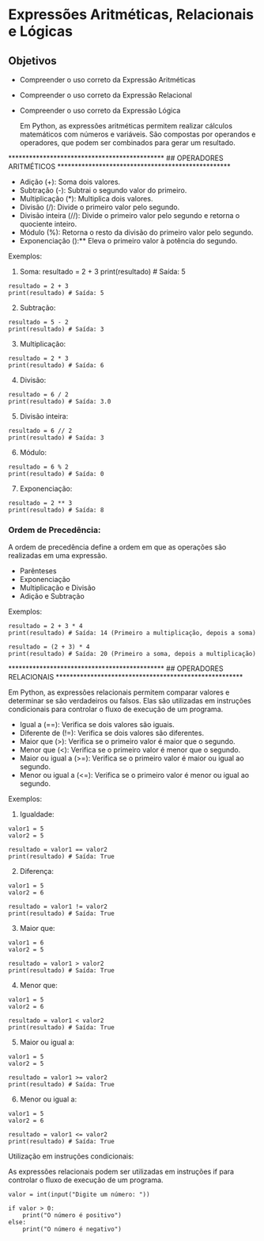 # Expressões Aritméticas, Relacionais e Lógicas
## Objetivos
- Compreender o uso correto da Expressão Aritméticas
- Compreender o uso correto da Expressão Relacional
- Compreender o uso correto da Expressão Lógica

  Em Python, as expressões aritméticas permitem realizar cálculos matemáticos com números e variáveis. São compostas por operandos e operadores, que podem ser combinados para gerar um resultado.

*********************************************   ## OPERADORES ARITMÉTICOS  **************************************************

- Adição (+): Soma dois valores.
- Subtração (-): Subtrai o segundo valor do primeiro.
- Multiplicação (*): Multiplica dois valores.
- Divisão (/): Divide o primeiro valor pelo segundo.
- Divisão inteira (//): Divide o primeiro valor pelo segundo e retorna o quociente inteiro.
- Módulo (%): Retorna o resto da divisão do primeiro valor pelo segundo.
- Exponenciação ():** Eleva o primeiro valor à potência do segundo.

Exemplos:

1. Soma:
   resultado = 2 + 3
   print(resultado) # Saída: 5
```
resultado = 2 + 3
print(resultado) # Saída: 5
```   

2. Subtração:
```
resultado = 5 - 2
print(resultado) # Saída: 3
```
3. Multiplicação:
```
resultado = 2 * 3
print(resultado) # Saída: 6
```
4. Divisão:

```
resultado = 6 / 2
print(resultado) # Saída: 3.0
```
5. Divisão inteira:

```
resultado = 6 // 2
print(resultado) # Saída: 3
```
6. Módulo:

```
resultado = 6 % 2
print(resultado) # Saída: 0
```
7. Exponenciação:

```
resultado = 2 ** 3
print(resultado) # Saída: 8
```

### Ordem de Precedência:

A ordem de precedência define a ordem em que as operações são realizadas em uma expressão.

- Parênteses
- Exponenciação
- Multiplicação e Divisão
- Adição e Subtração
  
Exemplos:

```
resultado = 2 + 3 * 4
print(resultado) # Saída: 14 (Primeiro a multiplicação, depois a soma)

resultado = (2 + 3) * 4
print(resultado) # Saída: 20 (Primeiro a soma, depois a multiplicação)
```

********************************************* ## OPERADORES RELACIONAIS ******************************************************

Em Python, as expressões relacionais permitem comparar valores e determinar se são verdadeiros ou falsos. Elas são utilizadas em instruções condicionais para controlar o fluxo de execução de um programa.


- Igual a (==): Verifica se dois valores são iguais.
- Diferente de (!=): Verifica se dois valores são diferentes.
- Maior que (>): Verifica se o primeiro valor é maior que o segundo.
- Menor que (<): Verifica se o primeiro valor é menor que o segundo.
- Maior ou igual a (>=): Verifica se o primeiro valor é maior ou igual ao segundo.
- Menor ou igual a (<=): Verifica se o primeiro valor é menor ou igual ao segundo.
  
Exemplos:

1. Igualdade:

```
valor1 = 5
valor2 = 5

resultado = valor1 == valor2
print(resultado) # Saída: True
```

2. Diferença:

```
valor1 = 5
valor2 = 6

resultado = valor1 != valor2
print(resultado) # Saída: True
```

3. Maior que:

```
valor1 = 6
valor2 = 5

resultado = valor1 > valor2
print(resultado) # Saída: True
```

4. Menor que:

```
valor1 = 5
valor2 = 6

resultado = valor1 < valor2
print(resultado) # Saída: True
```

5. Maior ou igual a:

```
valor1 = 5
valor2 = 5

resultado = valor1 >= valor2
print(resultado) # Saída: True
```

6. Menor ou igual a:

```
valor1 = 5
valor2 = 6

resultado = valor1 <= valor2
print(resultado) # Saída: True
```

Utilização em instruções condicionais:

As expressões relacionais podem ser utilizadas em instruções if para controlar o fluxo de execução de um programa.

```
valor = int(input("Digite um número: "))

if valor > 0:
    print("O número é positivo")
else:
    print("O número é negativo")
```
